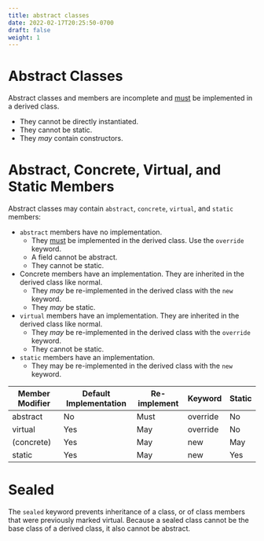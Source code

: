 ```yaml
---
title: abstract classes
date: 2022-02-17T20:25:50-0700
draft: false
weight: 1
---
```


# Abstract Classes
Abstract classes and members are incomplete and <u>must</u> be implemented in a derived class.
- They cannot be directly instantiated.
- They cannot be static.
- They *may* contain constructors.

# Abstract, Concrete, Virtual, and Static Members
Abstract classes may contain `abstract`, `concrete`, `virtual`, and `static` members:
- `abstract` members have no implementation.
  - They <u>must</u> be implemented in the derived class. Use the `override` keyword.
  - A field cannot be abstract.
  - They cannot be static.
- Concrete members have an implementation. They are inherited in the derived class like normal.
  - They *may* be re-implemented in the derived class with the `new` keyword.
  - They *may* be static.
- `virtual` members have an implementation. They are inherited in the derived class like normal.
  - They *may* be re-implemented in the derived class with the `override` keyword.
  - They cannot be static.
- `static` members have an implementation.
  - They may be re-implemented in the derived class with the `new` keyword.

| Member Modifier | Default Implementation | Re-implement | Keyword  | Static |
| --------------- | ---------------------- | ------------ | -------- | ------ |
| abstract        | No                     | Must         | override | No     |
| virtual         | Yes                    | May          | override | No     |
| (concrete)      | Yes                    | May          | new      | May    |
| static          | Yes                    | May          | new      | Yes    |

# Sealed
The `sealed` keyword prevents inheritance of a class, or of class members that were previously marked virtual.
Because a sealed class cannot be the base class of a derived class, it also cannot be abstract.

